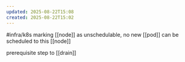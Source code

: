 ```yaml
---
updated: 2025-08-22T15:08
created: 2025-08-22T15:02
---
```

#infra/k8s 
marking [[node]] as unschedulable, no new [[pod]] can be scheduled to this [[node]]

prerequisite step to [[drain]]